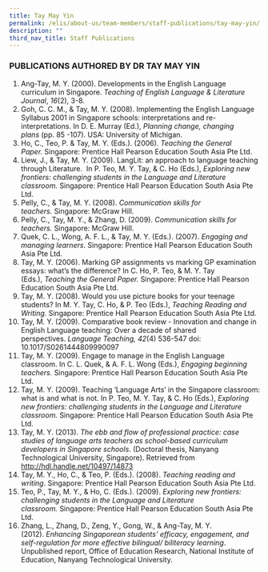```yaml
---
title: Tay May Yin
permalink: /elis/about-us/team-members/staff-publications/tay-may-yin/
description: ""
third_nav_title: Staff Publications
---
```

### PUBLICATIONS AUTHORED BY DR TAY MAY YIN

1.  Ang-Tay, M. Y. (2000). Developments in the English Language curriculum in Singapore. _Teaching of English Language & Literature Journal_, _16_(2), 3-8.
2.  Goh, C. C. M., & Tay, M. Y. (2008). Implementing the English Language Syllabus 2001 in Singapore schools: interpretations and re-interpretations. In D. E. Murray (Ed.), _Planning change, changing plans_ (pp. 85 -107). USA: University of Michigan.
3.  Ho, C., Teo, P. & Tay, M. Y. (Eds.). (2006). _Teaching the General Paper._ Singapore: Prentice Hall Pearson Education South Asia Pte Ltd.
4.  Liew, J., & Tay, M. Y. (2009). LangLit: an approach to language teaching through Literature.  In P. Teo, M. Y. Tay, & C. Ho (Eds.), _Exploring new frontiers: challenging students in the Language and Literature classroom._ Singapore: Prentice Hall Pearson Education South Asia Pte Ltd.
5.  Pelly, C., & Tay, M. Y. (2008). _Communication skills for teachers._ Singapore: McGraw Hill.
6.  Pelly, C., Tay, M. Y., & Zhang, D. (2009). _Communication skills for teachers._ Singapore: McGraw Hill.
7.  Quek, C. L., Wong, A. F. L., & Tay, M. Y. (Eds.). (2007). _Engaging and managing learners_. Singapore: Prentice Hall Pearson Education South Asia Pte Ltd.
8.  Tay, M. Y. (2006). Marking GP assignments vs marking GP examination essays: what’s the difference? In C. Ho, P. Teo, & M. Y. Tay (Eds.), _Teaching the General Paper._ Singapore: Prentice Hall Pearson Education South Asia Pte Ltd.
9.  Tay, M. Y. (2008). Would you use picture books for your teenage students? In M. Y. Tay, C. Ho, & P. Teo (Eds.), _Teaching Reading and Writing._ Singapore: Prentice Hall Pearson Education South Asia Pte Ltd.
10.  Tay, M. Y. (2009). Comparative book review - Innovation and change in English Language teaching: Over a decade of shared perspectives. _Language Teaching,_ _42_(4) 536-547 doi: 10.1017/S0261444809990097
11.  Tay, M. Y. (2009). Engage to manage in the English Language classroom. In C. L. Quek, & A. F. L. Wong (Eds.), _Engaging beginning teachers._ Singapore: Prentice Hall Pearson Education South Asia Pte Ltd.
12.  Tay, M. Y. (2009). Teaching ‘Language Arts’ in the Singapore classroom: what is and what is not. In P. Teo, M. Y. Tay, & C. Ho (Eds.), _Exploring new frontiers: challenging students in the Language and Literature classroom._ Singapore: Prentice Hall Pearson Education South Asia Pte Ltd.
13.  Tay, M. Y. (2013). _The ebb and flow of professional practice: case studies of language arts teachers as school-based curriculum developers in Singapore schools_. (Doctoral thesis, Nanyang Technological University, Singapore). Retrieved from http://hdl.handle.net/10497/14873
14.  Tay, M. Y., Ho, C., & Teo, P. (Eds.). (2008). _Teaching reading and writing_. Singapore: Prentice Hall Pearson Education South Asia Pte Ltd.
15.  Teo, P., Tay, M. Y., & Ho, C. (Eds.). (2009). _Exploring new frontiers: challenging students in the Language and Literature classroom._ Singapore: Prentice Hall Pearson Education South Asia Pte Ltd.
16.  Zhang, L., Zhang, D., Zeng, Y., Gong, W., & Ang-Tay, M. Y. (2012). _Enhancing Singaporean students’ efficacy, engagement, and self-regulation for more effective bilingual/ biliteracy learning_. Unpublished report, Office of Education Research, National Institute of Education, Nanyang Technological University.